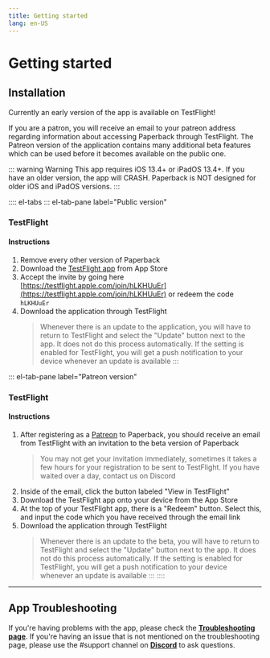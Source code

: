 ```yaml
---
title: Getting started
lang: en-US
---
```


# Getting started

## Installation
Currently an early version of the app is available on TestFlight!

If you are a patron, you will receive an email to your patreon address regarding information about accessing Paperback through TestFlight. The Patreon version of the application contains many additional beta features which can be used before it becomes available on the public one.

::: warning Warning
This app requires iOS 13.4+ or iPadOS 13.4+. If you have an older version, the app will CRASH. Paperback is NOT designed for older iOS and iPadOS versions.
:::

:::: el-tabs
::: el-tab-pane label="Public version"
### TestFlight
#### Instructions
1. Remove every other version of Paperback
1. Download the [TestFlight app](https://apps.apple.com/fr/app/testflight/id899247664) from App Store
1. Accept the invite by going here [https://testflight.apple.com/join/hLKHUuEr](https://testflight.apple.com/join/hLKHUuEr) or redeem the code `hLKHUuEr`
1. Download the application through TestFlight
   > Whenever there is an update to the application, you will have to return to TestFlight and select the "Update" button next to the app. It does not do this process automatically. If the setting is enabled for TestFlight, you will get a push notification to your device whenever an update is available
:::

::: el-tab-pane label="Patreon version"
### TestFlight
#### Instructions
1. After registering as a [Patreon](https://www.patreon.com/FaizanDurrani) to Paperback, you should receive an email from TestFlight with an invitation to the beta version of Paperback
   > You may not get your invitation immediately, sometimes it takes a few hours for your registration to be sent to TestFlight. If you have waited over a day, contact us on Discord
1. Inside of the email, click the button labeled "View in TestFlight"
1. Download the TestFlight app onto your device from the App Store
1. At the top of your TestFlight app, there is a "Redeem" button. Select this, and input the code which you have received through the email link
1. Download the application through TestFlight
   > Whenever there is an update to the beta, you will have to return to TestFlight and select the "Update" button next to the app. It does not do this process automatically. If the setting is enabled for TestFlight, you will get a push notification to your device whenever an update is available
:::
::::

---

## App Troubleshooting
If you're having problems with the app, please check the **[Troubleshooting page](/help/faq/#troubleshooting)**. If you're having an issue that is not mentioned on the troubleshooting page, please use the #support channel on **[Discord](https://discord.gg/Ny83JV3)** to ask questions.
